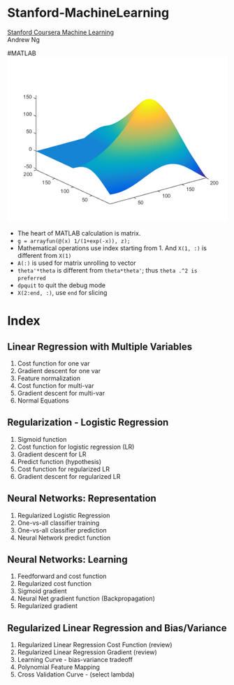 # Stanford-MachineLearning
[Stanford Coursera Machine Learning](https://www.coursera.org/course/ml)  
Andrew Ng  

#MATLAB
![](/img/logo.png)  
* The heart of MATLAB calculation is matrix.  
* `g = arrayfun(@(x) 1/(1+exp(-x)), z);`
* Mathematical operations use index starting from 1. And `X(1, :)` is different from `X(1)`  
* `A(:)` is used for matrix unrolling to vector
* `theta'*theta` is different from `theta*theta'`; thus `theta .^2 is preferred`
* `dpquit` to quit the debug mode 
* `X(2:end, :)`, use `end` for slicing 

# Index
## Linear Regression with Multiple Variables
1. Cost function for one var
1. Gradient descent for one var
1. Feature normalization
1. Cost function for multi-var
1. Gradient descent for multi-var
1. Normal Equations 

## Regularization - Logistic Regression 
1. Sigmoid function
1. Cost function for logistic regression (LR)
1. Gradient descent for LR
1. Predict function (hypothesis)
1. Cost function for regularized LR 
1. Gradient descent for regularized LR 

## Neural Networks: Representation
1. Regularized Logistic Regression 
1. One-vs-all classifier training 
1. One-vs-all classifier prediction 
1. Neural Network predict function 

## Neural Networks: Learning
1. Feedforward and cost function 
1. Regularized cost function 
1. Sigmoid gradient
1. Neural Net gradient function (Backpropagation) 
1. Regularized gradient

## Regularized Linear Regression and Bias/Variance
1. Regularized Linear Regression Cost Function (review)
1. Regularized Linear Regression Gradient (review)
1. Learning Curve - bias-variance tradeoff
1. Polynomial Feature Mapping 
1. Cross Validation Curve - (select lambda)

